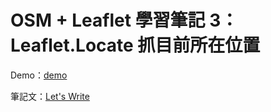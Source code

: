 # OSM + Leaflet 學習筆記 3：Leaflet.Locate 抓目前所在位置

Demo：[demo](https://www.letswritetw.github.io/letswrite-leaflet-locatecontrol/)

筆記文：[Let's Write](https://www.letswrite.tw/leaflet-locatecontrol/)
